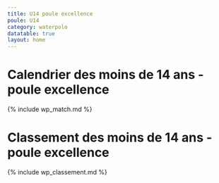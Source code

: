 ```yaml
---
title: U14 poule excellence
poule: U14
category: waterpolo
datatable: true
layout: home
---
```


# Calendrier des moins de 14 ans - poule excellence

{% include wp_match.md %}

# Classement des moins de 14 ans - poule excellence

{% include wp_classement.md %}